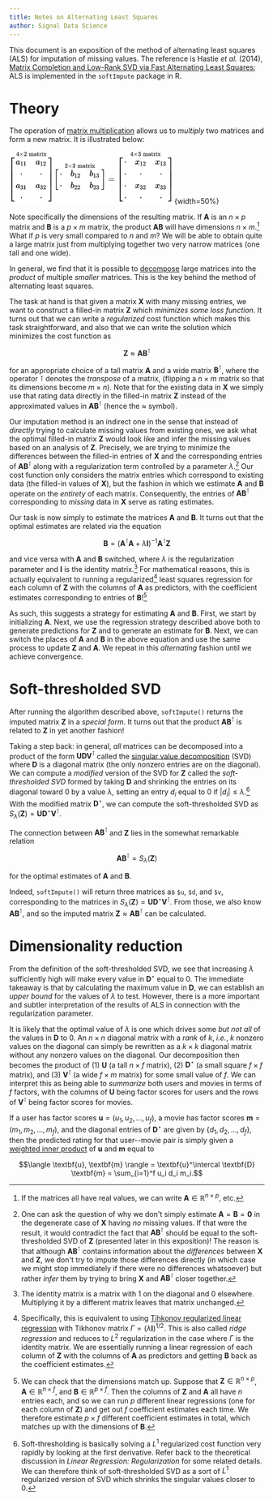 ```yaml
---
title: Notes on Alternating Least Squares
author: Signal Data Science
---
```


This document is an exposition of the method of alternating least squares (ALS) for imputation of missing values. The reference is Hastie *et al.* (2014), [Matrix Completion and Low-Rank SVD via Fast Alternating Least Squares](http://arxiv.org/abs/1410.2596); ALS is implemented in the `softImpute` package in R.

Theory
======

The operation of [matrix multiplication](https://en.wikipedia.org/wiki/Matrix_multiplication) allows us to *multiply* two matrices and form a new matrix. It is illustrated below:

![An illustration of matrix multiplication, where $x_{12} = a_{11} b_{12} + a_{12} b_{22}$ and $x_{33} = a_{31} b_{13} + a_{32} b_{23}$.](matmult.png){width=50%}

Note specifically the dimensions of the resulting matrix. If $\textbf{A}$ is an $n \times p$ matrix and $\textbf{B}$ is a $p \times m$ matrix, the product $\textbf{A}\textbf{B}$ will have dimensions $n \times m$.[^dim] What if $p$ is very small compared to $n$ and $m$? We will be able to obtain quite a large matrix just from multiplying together two very narrow matrices (one tall and one wide).

[^dim]: If the matrices all have real values, we can write $\textbf{A} \in \mathbb{R}^{n \times p}$, etc.

In general, we find that it is possible to [decompose](https://en.wikipedia.org/wiki/Matrix_decomposition) large matrices into the *product* of multiple *smaller* matrices. This is the key behind the method of alternating least squares.

The task at hand is that given a matrix $\textbf{X}$ with many missing entries, we want to construct a filled-in matrix $\textbf{Z}$ which *minimizes some loss function*. It turns out that we can write a *regularized* cost function which makes this task straightforward, and also that we can write the solution which minimizes the cost function as

$$\textbf{Z} \approx \textbf{A} \textbf{B}^\intercal$$

for an appropriate choice of a tall matrix $\textbf{A}$ and a wide matrix $\textbf{B}^\intercal$, where the operator $\intercal$ denotes the *transpose* of a matrix, (flipping a $n \times m$ matrix so that its dimensions become $m \times n$). Note that for the existing data in $\textbf{X}$ we simply use that rating data directly in the filled-in matrix $\textbf{Z}$ instead of the approximated values in $\textbf{A} \textbf{B}^\intercal$ (hence the $\approx$ symbol).

Our imputation method is an indirect one in the sense that instead of *directly* trying to calculate missing values from existing ones, we ask what the optimal filled-in matrix $\textbf{Z}$ would look like and infer the missing values based on an analysis of $\textbf{Z}$. Precisely, we are trying to minimize the differences between the filled-in entries of $\textbf{X}$ and the corresponding entries of $\textbf{A} \textbf{B}^\intercal$ along with a regularization term controlled by a parameter $\lambda$.[^deg] Our cost function only considers the matrix entries which correspond to existing data (the filled-in values of $\textbf{X}$), but the fashion in which we estimate $\textbf{A}$ and $\textbf{B}$ operate on the *entirety* of each matrix. Consequently, the entries of $\textbf{A} \textbf{B}^\intercal$ corresponding to *missing* data in $\textbf{X}$ serve as rating estimates.

[^deg]: One can ask the question of why we don't simply estimate $\textbf{A} = \textbf{B} = \textbf{0}$ in the degenerate case of $\textbf{X}$ having *no* missing values. If that were the result, it would contradict the fact that $\textbf{A} \textbf{B}^\intercal$ should be equal to the soft-thresholded SVD of $\textbf{Z}$ (presented later in this exposition)! The reason is that although $\textbf{A} \textbf{B}^\intercal$ contains information about the *differences* between $\textbf{X}$ and $\textbf{Z}$, we don't try to impute those differences directly (in which case we might stop immediately if there were no differences whatsoever) but rather *infer* them by trying to bring $\textbf{X}$ and $\textbf{A} \textbf{B}^\intercal$ closer together.

Our task is now simply to estimate the matrices $\textbf{A}$ and $\textbf{B}$. It turns out that the optimal estimates are related via the equation

$$\textbf{B} = \left( \textbf{A}^\intercal \textbf{A} + \lambda \textbf{I} \right)^{-1} \textbf{A}^\intercal \textbf{Z}$$

and vice versa with $\textbf{A}$ and $\textbf{B}$ switched, where $\lambda$ is the regularization parameter and $\textbf{I}$ is the identity matrix.[^iden] For mathematical reasons, this is actually equivalent to running a regularized[^ridge] least squares regression for each column of $\textbf{Z}$ with the columns of $\textbf{A}$ as predictors, with the coefficient estimates corresponding to entries of $\textbf{B}$![^check]

[^iden]: The identity matrix is a matrix with 1 on the diagonal and 0 elsewhere. Multiplying it by a different matrix leaves that matrix unchanged.

[^ridge]: Specifically, this is equivalent to using [Tihkonov regularized linear regression](https://en.wikipedia.org/wiki/Tikhonov_regularization) with Tikhonov matrix $\Gamma = \left( \lambda \textbf{I} \right)^{1/2}$. This is also called *ridge regression* and reduces to $L^2$ regularization in the case where $\Gamma$ is the identity matrix. We are essentially running a linear regression of each column of $\textbf{Z}$ with the columns of $\textbf{A}$ as predictors and getting $\textbf{B}$ back as the coefficient estimates.

[^check]: We can check that the dimensions match up. Suppose that $\textbf{Z} \in \mathbb{R}^{n \times p}$, $\textbf{A} \in \mathbb{R}^{n \times f}$, and $\textbf{B} \in \mathbb{R}^{p \times f}$. Then the columns of $\textbf{Z}$ and $\textbf{A}$ all have $n$ entries each, and so we can run $p$ different linear regressions (one for each column of $\textbf{Z}$) and get out $f$ coefficient estimates each time. We therefore estimate $p \times f$ different coefficient estimates in total, which matches up with the dimensions of $\textbf{B}$.

As such, this suggests a strategy for estimating $\textbf{A}$ and $\textbf{B}$. First, we start by initializing $\textbf{A}$. Next, we use the regression strategy described above both to generate predictions for $\textbf{Z}$ and to generate an estimate for $\textbf{B}$. Next, we can switch the places of $\textbf{A}$ and $\textbf{B}$ in the above equation and use the same process to update $\textbf{Z}$ and $\textbf{A}$. We repeat in this *alternating* fashion until we achieve convergence.

Soft-thresholded SVD
====================

After running the algorithm described above, `softImpute()` returns the imputed matrix $\textbf{Z}$ in a *special form*. It turns out that the product $\textbf{A} \textbf{B}^\intercal$ is related to $\textbf{Z}$ in yet another fashion!

Taking a step back: in general, *all* matrices can be decomposed into a product of the form $\textbf{U} \textbf{D} \textbf{V}^\intercal$ called the [singular value decomposition](https://en.wikipedia.org/wiki/Singular_value_decomposition) (SVD) where $\textbf{D}$ is a diagonal matrix (the only nonzero entries are on the diagonal). We can compute a *modified* version of the SVD for $\textbf{Z}$ called the *soft-thresholded SVD* formed by taking $\textbf{D}$ and shrinking the entries on its diagonal toward 0 by a value $\lambda$, setting an entry $d_i$ equal to 0 if $\lvert d_i \rvert \le \lambda$.[^soft] With the modified matrix $\textbf{D}^\star$, we can compute the soft-thresholded SVD as $S_\lambda(\textbf{Z}) = \textbf{U} \textbf{D}^\star \textbf{V}^\intercal$.

[^soft]: Soft-thresholding is basically solving a $L^1$ regularized cost function very rapidly by looking at the first derivative. Refer back to the theoretical discussion in *Linear Regression: Regularization* for some related details. We can therefore think of soft-thresholded SVD as a sort of $L^1$ regularized version of SVD which shrinks the singular values closer to 0.

The connection between $\textbf{A} \textbf{B}^\intercal$ and $\textbf{Z}$ lies in the somewhat remarkable relation

$$\textbf{A} \textbf{B}^\intercal = S_\lambda(\textbf{Z})$$

for the optimal estimates of $\textbf{A}$ and $\textbf{B}$.

Indeed, `softImpute()` will return three matrices as `$u`, `$d`, and `$v`, corresponding to the matrices in $S_\lambda(\textbf{Z}) = \textbf{U} \textbf{D}^\star \textbf{V}^\intercal$. From those, we also know $\textbf{A} \textbf{B}^\intercal$, and so the imputed matrix $\textbf{Z} \approx \textbf{A} \textbf{B}^\intercal$ can be calculated.

Dimensionality reduction
========================

From the definition of the soft-thresholded SVD, we see that increasing $\lambda$ sufficiently high will make every value in $\textbf{D}^\star$ equal to 0. The immediate takeaway is that by calculating the maximum value in $\textbf{D}$, we can establish an *upper bound* for the values of $\lambda$ to test. However, there is a more important and subtler interpretation of the results of ALS in connection with the regularization parameter.

It is likely that the optimal value of $\lambda$ is one which drives some *but not all* of the values in $\textbf{D}$ to 0. An $n \times n$ diagonal matrix with a *rank* of $k$, *i.e.*, $k$ nonzero values on the diagonal can simply be rewritten as a $k \times k$ diagonal matrix without any nonzero values on the diagonal. Our decomposition then becomes the product of (1) $\textbf{U}$ (a tall $n \times f$ matrix), (2) $\textbf{D}^\star$ (a small square $f \times f$ matrix), and (3) $\textbf{V}^\intercal$ (a wide $f \times m$ matrix) for some small value of $f$. We can interpret this as being able to *summarize* both users and movies in terms of $f$ factors, with the columns of $\textbf{U}$ being factor scores for users and the rows of $\textbf{V}^\intercal$ being factor scores for movies.

If a user has factor scores $\textbf{u} = (u_1, u_2, \ldots, u_f)$, a movie has factor scores $\textbf{m} = (m_1, m_2, \ldots, m_f)$, and the diagonal entries of $\textbf{D}^\star$ are given by $\{d_1, d_2, \ldots, d_f\}$, then the predicted rating for that user--movie pair is simply given a [weighted inner product](https://en.wikipedia.org/wiki/Inner_product_space) of $\textbf{u}$ and $\textbf{m}$ equal to

$$\langle \textbf{u}, \textbf{m} \rangle = \textbf{u}^\intercal \textbf{D} \textbf{m} = \sum_{i=1}^f u_i d_i m_i.$$